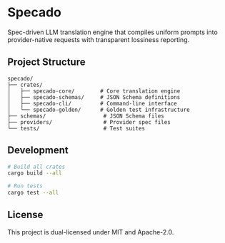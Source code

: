 # Specado

Spec-driven LLM translation engine that compiles uniform prompts into provider-native requests with transparent lossiness reporting.

## Project Structure

```
specado/
├── crates/
│   ├── specado-core/        # Core translation engine
│   ├── specado-schemas/     # JSON Schema definitions
│   ├── specado-cli/         # Command-line interface
│   └── specado-golden/      # Golden test infrastructure
├── schemas/                  # JSON Schema files
├── providers/                # Provider spec files
└── tests/                    # Test suites
```

## Development

```bash
# Build all crates
cargo build --all

# Run tests
cargo test --all
```

## License

This project is dual-licensed under MIT and Apache-2.0.